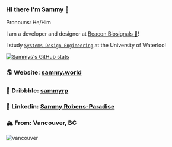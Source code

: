 ### Hi there I'm Sammy 👋
Pronouns: He/Him

I am a developer and designer at [Beacon Biosignals 🧠](https://beacon.bio/)!

I study [`Systems Design Engineering`](https://uwaterloo.ca/systems-design-engineering/) at the University of Waterloo!

[![Sammys's GitHub stats](https://github-readme-stats.vercel.app/api?username=sammyrobensparadise&count_private=true&show_icon=true&theme=dark)](https://sammy.world)

### 🌎 Website: [sammy.world](https://sammy.world)

### 🏀 Dribbble: [sammyrp](https://dribbble.com/sammyrp)

### 🔗 Linkedin: [Sammy Robens-Paradise](https://www.linkedin.com/in/sammy-robens-paradise/)

### 🏔 From: Vancouver, BC
![vancouver](https://i.ibb.co/Wz6nB05/about-background-7efcfe8e.png)
